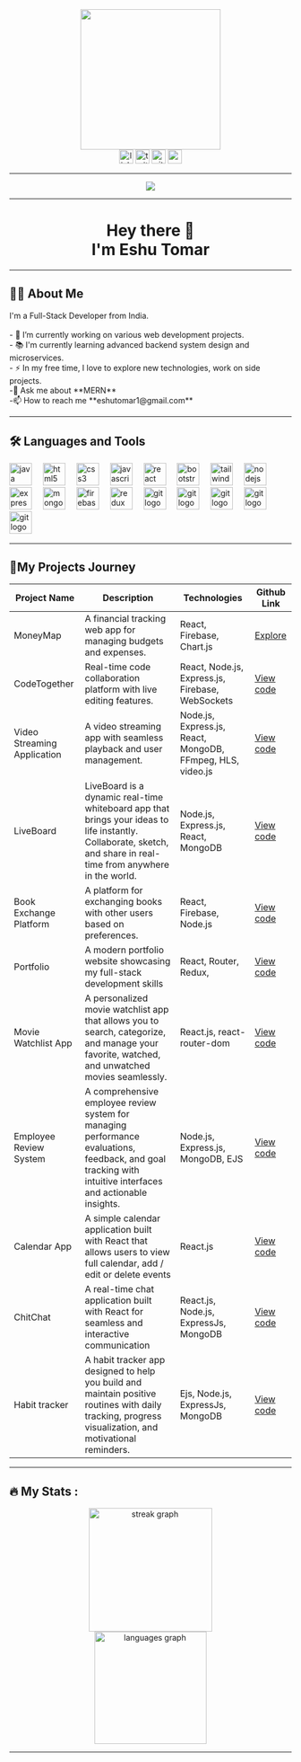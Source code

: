 <div align="center">
  <img height="250" src="https://miro.medium.com/v2/resize:fit:564/1*Erk4NawQOHkf4wSN7JmB_A.jpeg" />
</div>

<div align="center">
  <a href="https://www.linkedin.com/in/eshutomar1/" target="_blank"><img src="https://img.shields.io/static/v1?message=LinkedIn&logo=linkedin&label=&color=0077B5&logoColor=white&labelColor=&style=for-the-badge" height="25" alt="linkedin logo" /></a>
  <a href="https://x.com/TomarEshu28" target="_blank"><img src="https://img.shields.io/static/v1?message=Twitter&logo=twitter&label=&color=1DA1F2&logoColor=white&labelColor=&style=for-the-badge" height="25" alt="twitter logo" /></a>
  <a href="https://github.com/EshuTomar" target="_blank"><img src="https://img.shields.io/static/v1?message=GitHub&logo=github&label=&color=181717&logoColor=white&labelColor=&style=for-the-badge" height="25" alt="github logo" /></a>
  <a href="https://www.naukri.com/code360/profile/Eshu_tomar" target="_blank"><img src="https://img.shields.io/static/v1?message=Coding%20Ninjas&logo=codingninjas&label=&color=FF6F00&logoColor=white&labelColor=&style=for-the-badge" height="25" alt="coding ninjas logo" /></a>
</div>
<hr/>
<div align="center">
  <img src="https://visitor-badge.laobi.icu/badge?page_id=EshuTomar.EshuTomar" />
</div>
<hr/>
<h1 align="center">Hey there 👋 <br/>
I'm Eshu Tomar</h1>
<hr/>
<h2 align="left">👩‍💻 About Me</h2>
<p align="left">I'm a Full-Stack Developer from India.<br><br>- 🔭 I’m currently working on various web development projects.<br>- 📚 I'm currently learning advanced backend system design and microservices.<br>- ⚡ In my free time, I love to explore new technologies, work on side projects.
<br>-💬 Ask me about **MERN**
<br>-📫 How to reach me **eshutomar1@gmail.com**
</p>
<hr/>
<h2 align="left">🛠 Languages and Tools</h2>
<div align="left">
  <img src="https://cdn.jsdelivr.net/gh/devicons/devicon/icons/java/java-original-wordmark.svg" height="40" alt="java logo" />
  <img width="12" />
  <img src="https://cdn.jsdelivr.net/gh/devicons/devicon/icons/html5/html5-original-wordmark.svg" height="40" alt="html5 logo" />
  <img width="12" />
  <img src="https://cdn.jsdelivr.net/gh/devicons/devicon/icons/css3/css3-original-wordmark.svg" height="40" alt="css3 logo" />
  <img width="12" />
  <img src="https://cdn.jsdelivr.net/gh/devicons/devicon/icons/javascript/javascript-original.svg" height="40" alt="javascript logo" />
  <img width="12" />
  <img src="https://cdn.jsdelivr.net/gh/devicons/devicon/icons/react/react-original-wordmark.svg" height="40" alt="react logo" />
  <img width="12" />
  <img src="https://cdn.jsdelivr.net/gh/devicons/devicon/icons/bootstrap/bootstrap-original-wordmark.svg" height="40" alt="bootstrap logo" />
  <img width="12" />
   <img src="https://www.vectorlogo.zone/logos/tailwindcss/tailwindcss-icon.svg" alt="tailwind" width="40" height="40"/>
<!--   <img src="https://cdn.jsdelivr.net/gh/devicons/devicon/icons/tailwindcss/tailwindcss-plain.svg" height="40" alt="tailwindcss logo" /> -->
  <img width="12" />
  <img src="https://cdn.jsdelivr.net/gh/devicons/devicon/icons/nodejs/nodejs-original-wordmark.svg" height="40" alt="nodejs logo" />
  <img width="12" />
  <img src="https://cdn.jsdelivr.net/gh/devicons/devicon/icons/express/express-original-wordmark.svg" height="40" alt="expressjs logo" />
  <img width="12" />
  <img src="https://cdn.jsdelivr.net/gh/devicons/devicon/icons/mongodb/mongodb-original-wordmark.svg" height="40" alt="mongodb logo" />
  <img width="12" />
  <img src="https://cdn.jsdelivr.net/gh/devicons/devicon/icons/firebase/firebase-plain-wordmark.svg" height="40" alt="firebase logo" />
  <img width="12" />
  <img src="https://cdn.jsdelivr.net/gh/devicons/devicon/icons/redux/redux-original.svg" height="40" alt="redux logo" />
  <img width="12" />
  <img src="https://cdn.jsdelivr.net/gh/devicons/devicon/icons/postman/postman-original.svg" height="40" alt="git logo" />
  <img width="12" />
  <img src="https://cdn.jsdelivr.net/gh/devicons/devicon/icons/git/git-original-wordmark.svg" height="40" alt="git logo" />
  <img width="12" />
  <img src="https://cdn.jsdelivr.net/gh/devicons/devicon/icons/github/github-original.svg" height="40" alt="git logo" />
  <img width="12" />
  <img src="https://cdn.jsdelivr.net/gh/devicons/devicon/icons/vscode/vscode-original.svg" height="40" alt="git logo" />
  <img width="12" />
  <img src="https://cdn.jsdelivr.net/gh/devicons/devicon/icons/netlify/netlify-original-wordmark.svg" height="40" alt="git logo" />
  <img width="12" />
  </div>
  <hr/>
  <h2 align="left">🚀My Projects Journey</h2>

| Project Name | Description | Technologies | Github Link |
| ------------ | ----------- | ------------ | --------- |
| MoneyMap | A financial tracking web app for managing budgets and expenses. | React, Firebase, Chart.js |[Explore](https://github.com/EshuTomar/moneyMap-finance-tracker) |
| CodeTogether | Real-time code collaboration platform with live editing features. | React, Node.js, Express.js, Firebase, WebSockets | [View code](https://codetogether.com) |
| Video Streaming Application | A video streaming app with seamless playback and user management. | Node.js, Express.js, React, MongoDB, FFmpeg, HLS, video.js | [View code](https://github.com/EshuTomar/Video_streaming_app) |
| LiveBoard| LiveBoard is a dynamic real-time whiteboard app that brings your ideas to life instantly. Collaborate, sketch, and share in real-time from anywhere in the world. | Node.js, Express.js, React, MongoDB| [View code](https://github.com/EshuTomar/LiveBoard) |
| Book Exchange Platform | A platform for exchanging books with other users based on preferences. | React, Firebase, Node.js | [View code](https://github.com/EshuTomar/book_exchange_app) |
| Portfolio | A modern portfolio website showcasing my full-stack development skills | React, Router, Redux,  | [View code](https://github.com/EshuTomar/Portfolio) |
| Movie Watchlist App | A personalized movie watchlist app that allows you to search, categorize, and manage your favorite, watched, and unwatched movies seamlessly.  |React.js, react-router-dom | [View code](https://github.com/EshuTomar/movie-watchlist-app) |
| Employee Review System | A comprehensive employee review system for managing performance evaluations, feedback, and goal tracking with intuitive interfaces and actionable insights. | Node.js, Express.js, MongoDB, EJS | [View code](https://github.com/EshuTomar/Employee-review-system) |
| Calendar App | A simple calendar application built with React that allows users to view full calendar, add / edit or delete events | React.js | [View code](https://github.com/EshuTomar/Calendar_app) |
| ChitChat | A real-time chat application built with React for seamless and interactive communication | React.js, Node.js, ExpressJs, MongoDB | [View code](https://github.com/EshuTomar/ChitChat) |
| Habit tracker | A habit tracker app designed to help you build and maintain positive routines with daily tracking, progress visualization, and motivational reminders. | Ejs, Node.js, ExpressJs, MongoDB | [View code](https://github.com/EshuTomar/Habit-tracker) |
<hr/>
<h2 align="left">🔥 My Stats :</h2>
<div align="center">
  <img src="https://streak-stats.demolab.com?user=EshuTomar&locale=en&mode=daily&theme=dark&hide_border=false&border_radius=5&order=3" height="220" alt="streak graph" />
</div>
<div align="center">
  <img src="https://github-readme-stats.vercel.app/api/top-langs/?username=EshuTomar&layout=compact&theme=dark&hide_border=false" height="200" alt="languages graph" />
</div>

<hr/>
